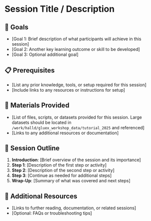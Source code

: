 # Session Title / Description

## :dart: Goals
- [Goal 1: Brief description of what participants will achieve in this session]
- [Goal 2: Another key learning outcome or skill to be developed]
- [Goal 3: Optional additional goal]

## :clipboard: Prerequisites
- [List any prior knowledge, tools, or setup required for this session]
- [Include links to any resources or instructions for setup]

## :file_folder: Materials Provided
- [List of files, scripts, or datasets provided for this session. Large datasets should be located in `/work/halld/gluex_workshop_data/tutorial_2025` and referenced]
- [Links to any additional resources or documentation]

## :memo: Session Outline
1. **Introduction**: [Brief overview of the session and its importance]
2. **Step 1**: [Description of the first step or activity]
3. **Step 2**: [Description of the second step or activity]
4. **Step 3**: [Continue as needed for additional steps]
5. **Wrap-Up**: [Summary of what was covered and next steps]

## :link: Additional Resources
- [Links to further reading, documentation, or related sessions]
- [Optional: FAQs or troubleshooting tips]